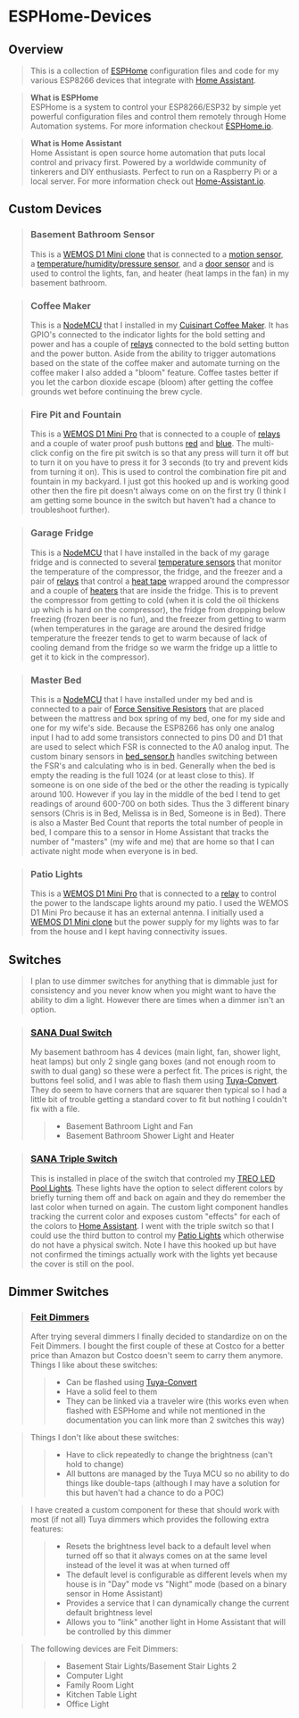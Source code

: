 # ESPHome-Devices
## Overview
> This is a collection of [ESPHome](https://ESPHome.io) configuration files and code for my various ESP8266 devices that integrate with [Home Assistant](https://www.home-assistant.io/).

> **What is ESPHome**<br>
> ESPHome is a system to control your ESP8266/ESP32 by simple yet powerful configuration files and control them remotely through Home Automation systems.  For more information checkout [ESPHome.io](https://ESPHome.io).

> **What is Home Assistant**<br>
> Home Assistant is open source home automation that puts local control and privacy first. Powered by a worldwide community of tinkerers and DIY enthusiasts. Perfect to run on a Raspberry Pi or a local server.  For more information check out [Home-Assistant.io](https://www.home-assistant.io/).

## Custom Devices
> ### Basement Bathroom Sensor
> This is a [WEMOS D1 Mini clone](https://www.amazon.com/gp/product/B076F52NQD/ref=ppx_yo_dt_b_search_asin_title?ie=UTF8&psc=1) that is connected to a [motion sensor](https://www.amazon.com/gp/product/B07GJDJV63/ref=ppx_yo_dt_b_asin_title_o06_s01?ie=UTF8&psc=1), a [temperature/humidity/pressure sensor](https://www.amazon.com/gp/product/B07KYJNFMD/ref=ppx_yo_dt_b_asin_title_o06_s01?ie=UTF8&psc=1), and a [door sensor](https://www.amazon.com/gp/product/B07YBGZNNW/ref=ppx_yo_dt_b_asin_title_o09_s00?ie=UTF8&psc=1) and is used to control the lights, fan, and heater (heat lamps in the fan) in my basement bathroom.


> ### Coffee Maker
> This is a [NodeMCU](https://www.amazon.com/gp/product/B010N1SPRK/ref=ppx_yo_dt_b_search_asin_title?ie=UTF8&psc=1) that I installed in my [Cuisinart Coffee Maker](https://www.amazon.com/gp/product/B01N6T5QNO/ref=ppx_yo_dt_b_search_asin_title?ie=UTF8&psc=1).  It has GPIO's connected to the indicator lights for the bold setting and power and has a couple of [relays](https://www.amazon.com/gp/product/B0057OC6D8/ref=ppx_yo_dt_b_search_asin_title?ie=UTF8&psc=1) connected to the bold setting button and the power button.  Aside from the ability to trigger automations based on the state of the coffee maker and automate turning on the coffee maker I also added a "bloom" feature.  Coffee tastes better if you let the carbon dioxide escape (bloom) after getting the coffee grounds wet before continuing the brew cycle.

> ### Fire Pit and Fountain
> This is a [WEMOS D1 Mini Pro](https://www.amazon.com/gp/product/B07G9HZ5LM/ref=ppx_yo_dt_b_search_asin_title?ie=UTF8&psc=1) that is connected to a couple of [relays](https://www.amazon.com/gp/product/B0057OC6D8/ref=ppx_yo_dt_b_search_asin_title?ie=UTF8&psc=1) and a couple of water proof push buttons [red](https://www.amazon.com/gp/product/B079GNNSRP/ref=ppx_yo_dt_b_search_asin_title?ie=UTF8&psc=1) and [blue](https://www.amazon.com/gp/product/B079GK565N/ref=ppx_yo_dt_b_search_asin_title?ie=UTF8&psc=1).  The multi-click config on the fire pit switch is so that any press will turn it off but to turn it on you have to press it for 3 seconds (to try and prevent kids from turning it on).  This is used to control the combination fire pit and fountain in my backyard.  I just got this hooked up and is working good other then the fire pit doesn't always come on on the first try (I think I am getting some bounce in the switch but haven't had a chance to troubleshoot further). 

> ### Garage Fridge
> This is a [NodeMCU](https://www.amazon.com/gp/product/B010N1SPRK/ref=ppx_yo_dt_b_search_asin_title?ie=UTF8&psc=1) that I have installed in the back of my garage fridge and is connected to several [temperature sensors](https://www.amazon.com/gp/product/B012C597T0/ref=ppx_yo_dt_b_search_asin_title?ie=UTF8&psc=1) that monitor the temperature of the compressor, the fridge, and the freezer and a pair of [relays](https://www.amazon.com/gp/product/B0057OC6D8/ref=ppx_yo_dt_b_search_asin_title?ie=UTF8&psc=1) that control a [heat tape](https://www.amazon.com/gp/product/B07HHB1R5S/ref=ox_sc_act_title_1?smid=A1KEJ1ZBUGV6FW&psc=1) wrapped around the compressor and a couple of [heaters](https://www.amazon.com/gp/product/B07GXSDMR2/ref=ppx_yo_dt_b_search_asin_title?ie=UTF8&psc=1) that are inside the fridge.  This is to prevent the compressor from getting to cold (when it is cold the oil thickens up which is hard on the compressor), the fridge from dropping below freezing (frozen beer is no fun), and the freezer from getting to warm (when temperatures in the garage are around the desired fridge temperature the freezer tends to get to warm because of lack of cooling demand from the fridge so we warm the fridge up a little to get it to kick in the compressor).

> ### Master Bed
> This is a [NodeMCU](https://www.amazon.com/gp/product/B010N1SPRK/ref=ppx_yo_dt_b_search_asin_title?ie=UTF8&psc=1) that I have installed under my bed and is connected to a pair of [Force Sensitive Resistors](https://www.kr4.us/force-sensitive-resistor-long.html?gclid=COqn7qrNxdICFVQlgQodeLEMKw) that are placed between the mattress and box spring of my bed, one for my side and one for my wife's side.  Because the ESP8266 has only one analog input I had to add some transistors connected to pins D0 and D1 that are used to select which FSR is connected to the A0 analog input.  The custom binary sensors in [bed_sensor.h](https://github.com/nuttytree/ESPHome-Devices/blob/master/bed_sensor.h) handles switching between the FSR's and calculating who is in bed.  Generally when the bed is empty the reading is the full 1024 (or at least close to this).  If someone is on one side of the bed or the other the reading is typically around 100.  However if you lay in the middle of the bed I tend to get readings of around 600-700 on both sides.  Thus the 3 different binary sensors (Chris is in Bed, Melissa is in Bed, Someone is in Bed).  There is also a Master Bed Count that reports the total number of people in bed, I compare this to a sensor in Home Assistant that tracks the number of "masters" (my wife and me) that are home so that I can activate night mode when everyone is in bed.

> ### Patio Lights
> This is a [WEMOS D1 Mini Pro](https://www.amazon.com/gp/product/B07G9HZ5LM/ref=ppx_yo_dt_b_search_asin_title?ie=UTF8&psc=1) that is connected to a [relay](https://www.amazon.com/gp/product/B00VRUAHLE/ref=ppx_yo_dt_b_search_asin_title?ie=UTF8&psc=1) to control the power to the landscape lights around my patio.  I used the WEMOS D1 Mini Pro because it has an external antenna.  I initially used a [WEMOS D1 Mini clone](https://www.amazon.com/gp/product/B076F52NQD/ref=ppx_yo_dt_b_search_asin_title?ie=UTF8&psc=1) but the power supply for my lights was to far from the house and I kept having connectivity issues.

## Switches
> I plan to use dimmer switches for anything that is dimmable just for consistency and you never know when you might want to have the ability to dim a light.  However there are times when a dimmer isn't an option.

> ### [SANA Dual Switch](https://www.amazon.com/gp/product/B07QC5ZCHP/ref=ppx_yo_dt_b_asin_title_o03_s01?ie=UTF8&th=1)
> My basement bathroom has 4 devices (main light, fan, shower light, heat lamps) but only 2 single gang boxes (and not enough room to swith to dual gang) so these were a perfect fit.  The prices is right, the buttons feel solid, and I was able to flash them using [Tuya-Convert](https://github.com/ct-Open-Source/tuya-convert).  They do seem to have corners that are squarer then typical so I had a little bit of trouble getting a standard cover to fit but nothing I couldn't fix with a file.
> > * Basement Bathroom Light and Fan
> > * Basement Bathroom Shower Light and Heater

> ### [SANA Triple Switch](https://www.amazon.com/gp/product/B07Q5XPRKD/ref=ox_sc_act_title_1?smid=A3EOKYTNCLEIKH&psc=1)
> This is installed in place of the switch that controled my [TREO LED Pool Lights](https://www.amazon.com/gp/product/B06XTRLM5M/ref=ppx_yo_dt_b_search_asin_title?ie=UTF8&psc=1).  These lights have the option to select different colors by briefly turning them off and back on again and they do remember the last color when turned on again.  The custom light component handles tracking the current color and exposes custom "effects" for each of the colors to [Home Assistant](https://www.home-assistant.io/).  I went with the triple switch so that I could use the third button to control my [Patio Lights](#patio-lights) which otherwise do not have a physical switch.  Note I have this hooked up but have not confirmed the timings actually work with the lights yet because the cover is still on the pool.

## Dimmer Switches
> ### [Feit Dimmers](https://www.amazon.com/gp/product/B07SXDFH38/ref=ppx_yo_dt_b_asin_title_o02_s00?ie=UTF8&psc=1)
> After trying several dimmers I finally decided to standardize on on the Feit Dimmers.  I bought the first couple of these at Costco for a better price than Amazon but Costco doesn't seem to carry them anymore.  
> Things I like about these switches:
> > * Can be flashed using [Tuya-Convert](https://github.com/ct-Open-Source/tuya-convert)
> > * Have a solid feel to them
> > * They can be linked via a traveler wire (this works even when flashed with ESPHome and while not mentioned in the documentation you can link more than 2 switches this way)

> Things I don't like about these switches:
> > * Have to click repeatedly to change the brightness (can't hold to change)
> > * All buttons are managed by the Tuya MCU so no ability to do things like double-taps (although I may have a solution for this but haven't had a chance to do a POC)

> I have created a custom component for these that should work with most (if not all) Tuya dimmers which provides the following extra features:
> > * Resets the brightness level back to a default level when turned off so that it always comes on at the same level instead of the level it was at when turned off
> > * The default level is configurable as different levels when my house is in "Day" mode vs "Night" mode (based on a binary sensor in Home Assistant)
> > * Provides a service that I can dynamically change the current default brightness level
> > * Allows you to "link" another light in Home Assistant that will be controlled by this dimmer

> The following devices are Feit Dimmers:
> > * Basement Stair Lights/Basement Stair Lights 2
> > * Computer Light
> > * Family Room Light
> > * Kitchen Table Light
> > * Office Light

